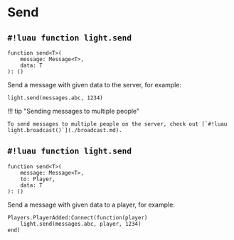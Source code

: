 # Send

## `#!luau function light.send`

```luau title='<!-- client --> <!-- sync -->'
function send<T>(
    message: Message<T>,
    data: T
): ()
```

Send a message with given data to the server, for example:

```luau
light.send(messages.abc, 1234)
```

!!! tip "Sending messages to multiple people"

    To send messages to multiple people on the server, check out [`#!luau light.broadcast()`](./broadcast.md).

## `#!luau function light.send`

```luau title='<!-- server --> <!-- sync -->'
function send<T>(
    message: Message<T>,
    to: Player,
    data: T
): ()
```

Send a message with given data to a player, for example:

```luau
Players.PlayerAdded:Connect(function(player)
    light.send(messages.abc, player, 1234)
end)
```
